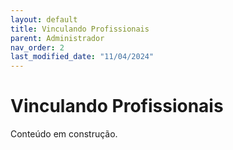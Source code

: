 ```yaml
---
layout: default
title: Vinculando Profissionais
parent: Administrador
nav_order: 2
last_modified_date: "11/04/2024"
---
```


# Vinculando Profissionais

Conteúdo em construção.